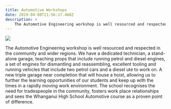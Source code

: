 ```yaml
---
title: Automotive Workshops
date: 2019-04-08T21:56:17.468Z
description: >
    The Automotive Engineering workshop is well resourced and respected in the community and wider regions.
---
```

![](/uploads/5b99c10eff2a7c2965000378/0-Nice-Photo-(small-version-for-website).jpg)

The Automotive Engineering workshop is well resourced and respected in the community and wider regions. We have a dedicated technician, a stand-alone garage, teaching props that include running petrol and diesel engines, a set of engines for dismantling and reassembling, excellent tooling and running vehicles that include two petrol cars and a diesel ute to work on. A new triple garage near completion that will house a hoist, allowing us to further the learning opportunities of our students and keep up with the times in a rapidly moving work environment. The school recognises the need for tradespeople in the community, fosters work place relationships and sees the Whanganui High School Automotive course as a proven point of difference.
